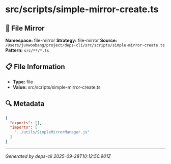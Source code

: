 # src/scripts/simple-mirror-create.ts

## 📄 File Mirror

**Namespace:** file-mirror
**Strategy:** file-mirror
**Source:** `/Users/junwoobang/project/deps-cli/src/scripts/simple-mirror-create.ts`
**Pattern:** `src/**/*.ts`

## 📋 File Information

- **Type:** file
- **Value:** src/scripts/simple-mirror-create.ts

## 🔍 Metadata

```json
{
  "exports": [],
  "imports": [
    "../utils/SimpleMirrorManager.js"
  ]
}
```

---
*Generated by deps-cli 2025-09-28T10:12:50.901Z*

